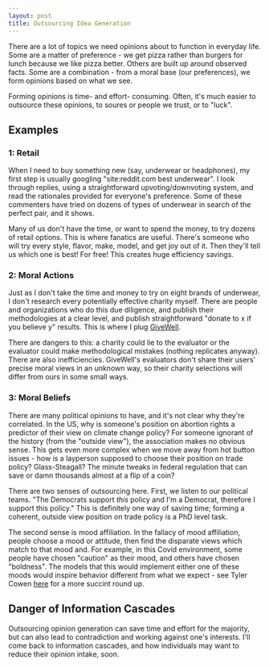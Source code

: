 ```yaml
---
layout: post
title: Outsourcing Idea Generation
---
```


There are a lot of topics we need opinions about to function in everyday life. Some are a matter of preference - we get pizza rather than burgers for lunch because we like pizza better. Others are built up around observed facts. Some are a combination - from a moral base (our preferences), we form opinions based on what we see.

Forming opinions is time- and effort- consuming. Often, it's much easier to outsource these opinions, to soures or people we trust, or to "luck". 
## Examples
### 1: Retail

When I need to buy something new (say, underwear or headphones), my first step is usually googling "site:reddit.com best underwear". I look through replies, using a straightforward upvoting/downvoting system, and read the rationales provided for everyone's preference. Some of these commenters have tried on dozens of types of underwear in search of the perfect pair, and it shows. 

Many of us don't have the time, or want to spend the money, to try dozens of retail options. This is where fanatics are useful. There's someone who will try every style, flavor, make, model, and get joy out of it. Then they'll tell us which one is best! For free! This creates huge efficiency savings. 
### 2: Moral Actions

Just as I don't take the time and money to try on eight brands of underwear, I don't research every potentially effective charity myself. There are people and organizations who do this due diligence, and publish their methodologies at a clear level, and publish straightforward "donate to x if you believe y" results. This is where I plug [GiveWell][givewell]. 

There are dangers to this: a charity could lie to the evaluator or the evaluator could make methodological mistakes (nothing replicates anyway). There are also inefficiencies. GiveWell's evaluators don't share their users' precise moral views in an unknown way, so their charity selections will differ from ours in some small ways.  
### 3: Moral Beliefs

There are many political opinions to have, and it's not clear why they're correlated. In the US, why is someone's position on abortion rights a predictor of their view on climate change policy? For someone ignorant of the history (from the "outside view"), the association makes no obvious sense. This gets even more complex when we move away from hot button issues - how is a layperson supposed to choose their position on trade policy? Glass-Steagall? The minute tweaks in federal regulation that can save or damn thousands almost at a flip of a coin?

There are two senses of outsourcing here. First, we listen to our political teams. "The Democrats support <i>this</i> policy and I'm a Democrat, therefore I support this policy." This is definitely one way of saving time; forming a coherent, outside view position on trade policy is a PhD level task. 

The second sense is mood affiliation. In the fallacy of mood affiliation, people choose a mood or attitude, then find the disparate views which match to that mood and. For example, in this Covid environment, some people have chosen "caution" as their mood, and others have chosen "boldness". The models that this would implement either one of these moods would inspire behavior different from what we expect - see Tyler Cowen [here][mood-pandemic] for a more succint round up.
## Danger of Information Cascades

Outsourcing opinion generation can save time and effort for the majority, but can also lead to contradiction and working against one's interests. I'll come back to information cascades, and how individuals may want to reduce their opinion intake, soon.






[mood-pandemic]: https://marginalrevolution.com/marginalrevolution/2020/05/on-the-all-too-frequent-split-between-theory-and-practice.html
[givewell]: https://www.givewell.org/
